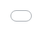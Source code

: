 ```yaml
---
layout: post
title: "Aespa의 Winter는 그녀가 EXO-L이었고 백현의 열렬한 팬이었다고 밝혔다."
author: "undefined"
thumbnail: "https://www.allkpop.com/upload/2021/02/content/091345/thumb/1612896321-image.png"
tags: 
---
```



![image](https://www.allkpop.com/upload/2021/02/content/091345/1612896321-image.png)

지난 2월 9일 한 라디오 방송에서 애스파 멤버들이 게스트로 출연해 멤버 윈터가 엑소엘 출신임을 공개했다.

지난 9일 방송된 라디오 `박소현의 러브게임`에 네 멤버가 출연해 다양한 이야기를 나누는 시간을 가졌다.

방송 중 멤버들은 선배 아티스트들의 응원과 사랑 메시지를 본 소감을 물었다. 닝은 "선배들의 응원의 메시지를 볼 때 정말 영광입니다"라고 답했다.


<div class="video_wrapper" style="padding-top: 56.25%;">
    <iframe width="100%" height="100%" src="//www.youtube.com/embed/aNLr7EyJ3Rw" frameborder="0" allowfullscreen="" style="position: absolute; top: 0px; left: 0px; width: 100%; height: 100%;"></iframe>
</div>


윈터는 먼저 자신이 태연의 열렬한 팬임을 밝히며 앞서 태연의 단독 콘서트에 참석한 적이 있다고 설명했다. 윈터는 태연의 신곡 "너를 뭐라고 부르지?"도 불렀다.

그러던 중 학교를 다니던 그녀가 엑소엘이라는 사실을 밝히고 엑소 팬들이 만든 손짓을 했다. 윈터는 특히 백현의 팬이며, 앞으로 백현과 협업하고 싶다고 밝혔다.

한 네티즌은 다른 네티즌들이 댓글을 달면서 한 온라인 커뮤니티에서 윈터를 캡처한 내용을 공유했다. 네티즌들은 "겨울은 엑소가 `으르렁`을 홍보할 때 초등학교 때였으니 당연히 엑소엘이었다" "어렸을 때 다들 엑소 팬이었던 것 같다" "태연 언니도 언급을 했다. 그녀는 최고의 목소리를 가진 두 SM 가수를 언급했다. 앞으로 세 사람이 협력할 수 있으면 좋겠다.